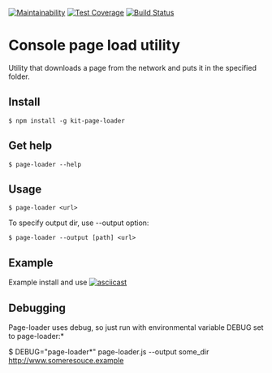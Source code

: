 [![Maintainability](https://api.codeclimate.com/v1/badges/65689336d48da74cb617/maintainability)](https://codeclimate.com/github/kitXIII/project-lvl3-s310/maintainability)
[![Test Coverage](https://api.codeclimate.com/v1/badges/65689336d48da74cb617/test_coverage)](https://codeclimate.com/github/kitXIII/project-lvl3-s310/test_coverage) [![Build Status](https://travis-ci.org/kitXIII/project-lvl3-s310.svg?branch=master)](https://travis-ci.org/kitXIII/project-lvl3-s310)

# Console page load utility


Utility that downloads a page from the network and puts it in the specified folder.


## Install


`$ npm install -g kit-page-loader`


## Get help


`$ page-loader --help`


## Usage


`$ page-loader <url>`

To specify output dir, use --output option:

`$ page-loader --output [path] <url>`


## Example


Example install and use [![asciicast](https://asciinema.org/a/200426.png)](https://asciinema.org/a/200426?speed=2&size=medium)


## Debugging


Page-loader uses debug, so just run with environmental variable DEBUG set to page-loader:*

$ DEBUG="page-loader*" page-loader.js --output some_dir http://www.someresouce.example
